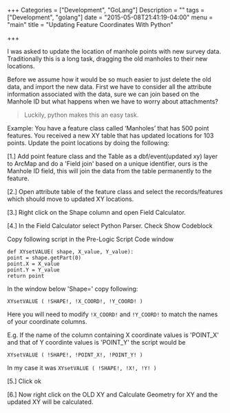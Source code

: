 +++
Categories = ["Development", "GoLang"]
Description = ""
tags = ["Development", "golang"]
date = "2015-05-08T21:41:19-04:00"
menu = "main"
title = "Updating Feature Coordinates With Python"

+++

I was asked to update the location of manhole points with new survey data. Traditionally this is a long task, dragging the old manholes to their new locations.

Before we assume how it would be so much easier to just delete the old data, and import the new data. First we have to consider all the attribute information associated with the data, sure we can join based on the Manhole ID but what happens when we have to worry about attachments?

 > Luckily, python makes this an easy task.

Example: You have a feature class called ‘Manholes’ that has 500 point features. You received a new XY table that has updated locations for 103 points. Update the point locations by doing the following:

[1.] Add point feature class and the Table as a dbf/event(updated xy) layer to ArcMap and do a 'Field join' based on a unique identifier, ours is the Manhole ID field, this will join the data from the table permanently to the feature.

[2.] Open attribute table of the feature class and select the records/features which should move to updated XY locations.

[3.] Right click on the Shape column and open Field Calculator.

[4.] In the Field Calculator select Python Parser. Check Show Codeblock

Copy following script in the Pre-Logic Script Code window

    def XYsetVALUE( shape, X_value, Y_value):
    point = shape.getPart(0)
    point.X = X_value
    point.Y = Y_value
    return point

In the window below 'Shape=' copy following:

    XYsetVALUE ( !SHAPE!, !X_COORD!, !Y_COORD! )

Here you will need to modify <code>!X\_COORD!</code> and <code>!Y\_COORD!</code> to match the names of your coordinate columns.

E.g. If the name of the column containing X coordinate values is 'POINT_X' and that of Y coordinte values is 'POINT_Y' the script would be

    XYsetVALUE ( !SHAPE!, !POINT_X!, !POINT_Y! )

In my case it was <code>XYsetVALUE ( !SHAPE!, !X!, !Y! )</code>

[5.] Click ok

[6.] Now right click on the OLD XY and Calculate Geometry for XY and the updated XY will be calculated.
